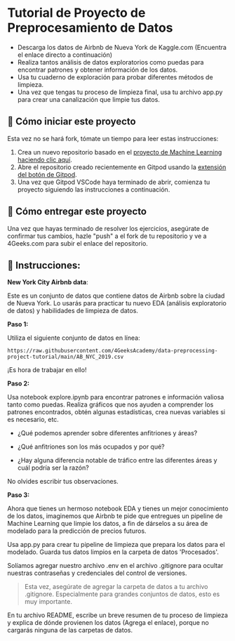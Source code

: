 <!-- hide -->
# Tutorial de Proyecto de Preprocesamiento de Datos
<!-- endhide -->

- Descarga los datos de Airbnb de Nueva York de Kaggle.com (Encuentra el enlace directo a continuación)
- Realiza tantos análisis de datos exploratorios como puedas para encontrar patrones y obtener información de los datos.
- Usa tu cuaderno de exploración para probar diferentes métodos de limpieza.
- Una vez que tengas tu proceso de limpieza final, usa tu archivo app.py para crear una canalización que limpie tus datos.

## 🌱 Cómo iniciar este proyecto

Esta vez no se hará fork, tómate un tiempo para leer estas instrucciones:

1. Crea un nuevo repositorio basado en el [proyecto de Machine Learning](https://github.com/4GeeksAcademy/machine-learning-python-template/generate) [haciendo clic aquí](https://github.com/4GeeksAcademy/machine-learning-python-template).
2. Abre el repositorio creado recientemente en Gitpod usando la [extensión del botón de Gitpod](https://www.gitpod.io/docs/browser-extension/).
3. Una vez que Gitpod VSCode haya terminado de abrir, comienza tu proyecto siguiendo las instrucciones a continuación.

## 🚛 Cómo entregar este proyecto

Una vez que hayas terminado de resolver los ejercicios, asegúrate de confirmar tus cambios, hazle "push" a el fork de tu repositorio y ve a 4Geeks.com para subir el enlace del repositorio.

## 📝 Instrucciones:

**New York City Airbnb data**:

Este es un conjunto de datos que contiene datos de Airbnb sobre la ciudad de Nueva York. Lo usarás para practicar tu nuevo EDA (análisis exploratorio de datos) y habilidades de limpieza de datos.

**Paso 1:**

Utiliza el siguiente conjunto de datos en línea:

```
https://raw.githubusercontent.com/4GeeksAcademy/data-preprocessing-project-tutorial/main/AB_NYC_2019.csv
```

¡Es hora de trabajar en ello!

**Paso 2:**

Usa notebook explore.ipynb para encontrar patrones e información valiosa tanto como puedas. Realiza gráficos que nos ayuden a comprender los patrones encontrados, obtén algunas estadísticas, crea nuevas variables si es necesario, etc.

- ¿Qué podemos aprender sobre diferentes anfitriones y áreas?

- ¿Qué anfitriones son los más ocupados y por qué?

- ¿Hay alguna diferencia notable de tráfico entre las diferentes áreas y cuál podría ser la razón?

No olvides escribir tus observaciones.

**Paso 3:**

Ahora que tienes un hermoso notebook EDA y tienes un mejor conocimiento de los datos, imaginemos que Airbnb te pide que entregues un pipeline de Machine Learning que limpie los datos, a fin de dárselos a su área de modelado para la predicción de precios futuros.

Usa app.py para crear tu pipeline de limpieza que prepara los datos para el modelado. Guarda tus datos limpios en la carpeta de datos 'Procesados'.

Solíamos agregar nuestro archivo .env en el archivo .gitignore para ocultar nuestras contraseñas y credenciales del control de versiones.

> Esta vez, asegúrate de agregar la carpeta de datos a tu archivo .gitignore. Especialmente para grandes conjuntos de datos, esto es muy importante.

En tu archivo README, escribe un breve resumen de tu proceso de limpieza y explica de dónde provienen los datos (Agrega el enlace), porque no cargarás ninguna de las carpetas de datos.
